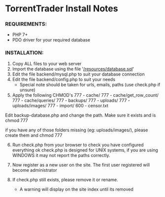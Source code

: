 # TorrentTrader Install Notes

### REQUIREMENTS:
- PHP 7+
- PDO driver for your required database

### INSTALLATION:
1) Copy ALL files to your web server
2) Import the database using the file '[/resources/database.sql](../resources/database.sql)'
3) Edit the file backend/mysql.php to suit your database connection
4) Edit the file backend/config.php to suit your needs
    - Special note should be taken for urls, emails, paths (use check.php if unsure)
5) Apply the following CHMOD's
    777 - cache/
    777 - cache/get_row_count/
    777 - cache/queries/
    777 - backups/
    777 - uploads/
    777 - uploads/images/
    777 - import/
    600 - censor.txt

Edit backup-database.php and change the path. Make sure it exists and is chmod 777

if you have any of those folders missing (eg: uploads/images/), please create them and chmod 777

6) Run check.php from your browser to check you have configured everything ok
   check.php is designed for UNIX systems, if you are using WINDOWS it may not report the paths correctly.

7) Now register as a new user on the site.  The first user registered will become administrator

8) If check.php still exists, please remove it or rename.
    - A warning will display on the site index until its removed